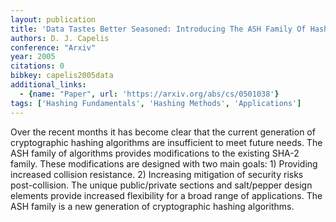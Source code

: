 ```yaml
---
layout: publication
title: 'Data Tastes Better Seasoned: Introducing The ASH Family Of Hashing Algorithms'
authors: D. J. Capelis
conference: "Arxiv"
year: 2005
citations: 0
bibkey: capelis2005data
additional_links:
  - {name: "Paper", url: 'https://arxiv.org/abs/cs/0501038'}
tags: ['Hashing Fundamentals', 'Hashing Methods', 'Applications']
---
```

Over the recent months it has become clear that the current generation of
cryptographic hashing algorithms are insufficient to meet future needs. The ASH
family of algorithms provides modifications to the existing SHA-2 family. These
modifications are designed with two main goals: 1) Providing increased
collision resistance. 2) Increasing mitigation of security risks
post-collision. The unique public/private sections and salt/pepper design
elements provide increased flexibility for a broad range of applications. The
ASH family is a new generation of cryptographic hashing algorithms.
